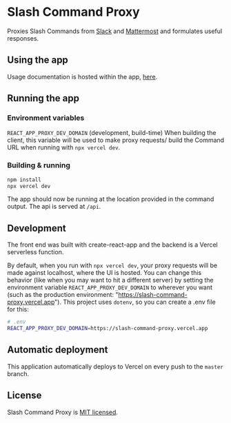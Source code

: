 # Slash Command Proxy

Proxies Slash Commands from [Slack](https://slack.com/) and [Mattermost](https://mattermost.com/) and formulates useful responses.

## Using the app

Usage documentation is hosted within the app, [here](https://slash-command-proxy.vercel.app/help).

## Running the app

### Environment variables

`REACT_APP_PROXY_DEV_DOMAIN` (development, build-time) When building the client, this variable will be used to make proxy requests/ build the Command URL when running with `npx vercel dev`.

### Building & running

```bash
npm install
npx vercel dev
```

The app should now be running at the location provided in the command output. The api is served at `/api`.

## Development

The front end was built with create-react-app and the backend is a Vercel serverless function.

By default, when you run with `npx vercel dev`, your proxy requests will be made against localhost, where the UI is hosted. You can change this behavior (like when you may want to hit a different server) by setting the environment variable `REACT_APP_PROXY_DEV_DOMAIN` to wherever you want (such as the production environment: "https://slash-command-proxy.vercel.app"). This project uses `dotenv`, so you can create a .env file for this:

```bash
# .env
REACT_APP_PROXY_DEV_DOMAIN=https://slash-command-proxy.vercel.app
```

## Automatic deployment

This application automatically deploys to Vercel on every push to the `master` branch.

## License

Slash Command Proxy is [MIT licensed](./LICENSE).
